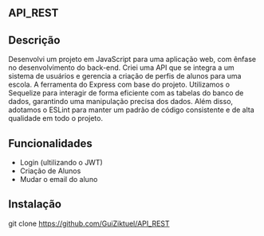 ## API_REST

## Descrição
Desenvolvi um projeto em JavaScript para uma aplicação web, com ênfase no desenvolvimento do back-end. Criei uma API que se integra a um sistema de usuários e gerencia a criação de perfis de alunos para uma escola. A ferramenta do Express com base do projeto. Utilizamos o Sequelize para interagir de forma eficiente com as tabelas do banco de dados, garantindo uma manipulação precisa dos dados. Além disso, adotamos o ESLint para manter um padrão de código consistente e de alta qualidade em todo o projeto.


## Funcionalidades
- Login (ultilizando o JWT)
- Criação de Alunos
- Mudar o email do aluno


## Instalação
 git clone https://github.com/GuiZiktuel/API_REST

